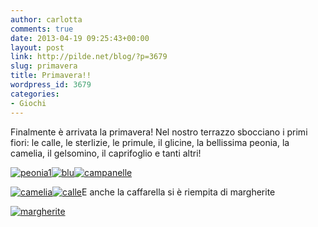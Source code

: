 ```yaml
---
author: carlotta
comments: true
date: 2013-04-19 09:25:43+00:00
layout: post
link: http://pilde.net/blog/?p=3679
slug: primavera
title: Primavera!!
wordpress_id: 3679
categories:
- Giochi
---
```


Finalmente è arrivata la primavera! Nel nostro terrazzo sbocciano i primi fiori: le calle, le sterlizie, le primule, il glicine, la bellissima peonia, la camelia, il gelsomino, il caprifoglio e tanti altri!

[![peonia1](http://pilde.net/blog/wp-content/uploads/2013/04/peonia1.jpg)](http://pilde.net/blog/wp-content/uploads/2013/04/peonia1.jpg)[![blu](http://pilde.net/blog/wp-content/uploads/2013/04/blu.jpg)![campanelle](http://pilde.net/blog/wp-content/uploads/2013/04/campanelle.jpg)](http://pilde.net/blog/wp-content/uploads/2013/04/campanelle.jpg)

[![camelia](http://pilde.net/blog/wp-content/uploads/2013/04/camelia.jpg)](http://pilde.net/blog/wp-content/uploads/2013/04/camelia.jpg)[![calle](http://pilde.net/blog/wp-content/uploads/2013/04/calle.jpg)](http://pilde.net/blog/wp-content/uploads/2013/04/calle.jpg)E anche la caffarella si è riempita di margherite

[![margherite](http://pilde.net/blog/wp-content/uploads/2013/04/margherite.jpg)](http://pilde.net/blog/wp-content/uploads/2013/04/margherite.jpg)


